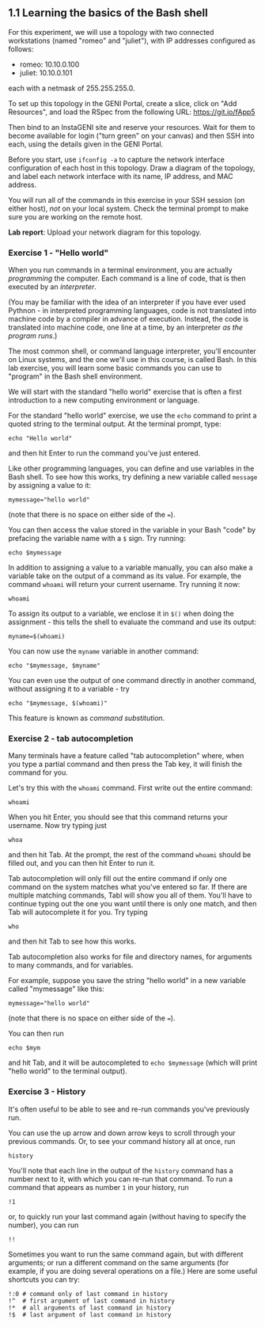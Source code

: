 ## 1.1 Learning the basics of the Bash shell

For this experiment, we will use a topology with two connected workstations (named "romeo" and "juliet"), with IP addresses configured as follows:

* romeo: 10.10.0.100
* juliet: 10.10.0.101

each with a netmask of 255.255.255.0. 

To set up this topology in the GENI Portal, create a slice, click on "Add Resources", and load the RSpec from the following URL: https://git.io/fApp5

Then bind to an InstaGENI site and reserve your resources. Wait for them to become available for login ("turn green" on your canvas) and then SSH into each, using the details given in the GENI Portal.


Before you start, use `ifconfig -a` to capture the network interface configuration of each host in this topology. Draw a diagram of the topology, and label each network interface with its name, IP address, and MAC address.

You will run all of the commands in this exercise in your SSH session (on either host), *not* on your local system. Check the terminal prompt to make sure you are working on the remote host.

**Lab report**: Upload your network diagram for this topology.
                                                                                
### Exercise 1 - "Hello world"

When you run commands in a terminal environment, you are actually *programming* 
the computer. Each command is a line of code, that is then executed by an *interpreter*.

(You may be familiar with the idea of an interpreter if you have ever used Pythnon - 
in interpreted programming languages, code is not translated into machine code by a compiler in advance of execution. Instead, the code is translated into machine code, one line at a time, by an interpreter *as the program runs*.)

The most common shell, or command language interpreter, you'll encounter on Linux systems, and the one we'll use in this course, is called Bash. In this lab exercise, you will learn some basic commands you can use to "program" in the Bash shell environment.

We will start with the standard "hello world" exercise that is often 
a first introduction to a new computing environment or language.

For the standard "hello world" exercise, we use the `echo` command to 
print a quoted string to the terminal output. At the terminal prompt, type:

```
echo "Hello world"
```

and then hit Enter to run the command you've just entered.

Like other programming languages, you can define and use variables in the Bash shell. To see how this works, try defining a new variable called `message` by assigning a value to it:

```
mymessage="hello world"
```

(note that there is no space on either side of the `=`).


You can then access the value stored in the variable in your Bash "code" by prefacing the variable name with a `$` sign. Try running:

```
echo $mymessage
```

In addition to assigning a value to a variable manually, you can also make a variable take on the output of a command as its value. For example, the command `whoami` will return your current username. Try running it now:

```
whoami
```

To assign its output to a variable, we enclose it in `$()` when doing the assignment - this tells the shell to evaluate the command and use its output:

```
myname=$(whoami)
```

You can now use the `myname` variable in another command:

```
echo "$mymessage, $myname"
```

You can even use the output of one command directly in another command, without assigning it to a variable - try


```
echo "$mymessage, $(whoami)"
```

This feature is known as *command substitution*.


### Exercise 2 - tab autocompletion


Many terminals have a feature called "tab autocompletion" where, when 
you type a partial command and then press the Tab key, it will 
finish the command for you.

Let's try this with the `whoami` command. First write out the entire command:

```
whoami
```

When you hit Enter, you should see that this command returns your 
username. Now try typing just

```
whoa
```

and then hit Tab. At the prompt, the rest of the command `whoami` should
be filled out, and you can then hit Enter to run it.

Tab autocompletion will only fill out the entire command if only one command on the 
system matches what you've entered so far. If there are multiple matching 
commands, Tabl will show you all of them. You'll have to continue 
typing out the one you want until there is only one match, and then Tab
will autocomplete it for you. Try typing

```
who
```

and then hit Tab to see how this works.

Tab autocompletion also works for file and directory names, for arguments to 
many commands, and for variables.

For example, suppose you save the string "hello world" in a new variable called
"mymessage" like this:

```
mymessage="hello world"
```
(note that there is no space on either side of the `=`).

You can then run 

```
echo $mym
```

and hit Tab, and it will be autocompleted to `echo $mymessage` (which 
will print "hello world" to the terminal output).


### Exercise 3 - History

It's often useful to be able to see and re-run commands you've previously run. 

You can use the up arrow and down arrow keys to scroll 
through your previous commands. Or, to see your command history all at once, run

```
history
```

You'll note that each line in the output of the `history` command has a number 
next to it, with which you can re-run that command. To run a command that 
appears as number `1` in your history, run

```
!1
```

or, to quickly run your last command again (without having to specify the 
number), you can run 

```
!!
```

Sometimes you want to run the same command again, but with different arguments; 
or run a different command on the same arguments (for example, if you are doing
several operations on a file.) Here are some useful shortcuts you can try:

```
!:0 # command only of last command in history
!^  # first argument of last command in history
!*  # all arguments of last command in history
!$  # last argument of last command in history
```
